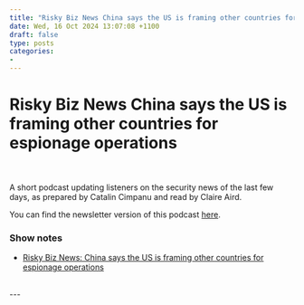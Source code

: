 ```yaml
---
title: "Risky Biz News China says the US is framing other countries for espionage operations"
date: Wed, 16 Oct 2024 13:07:08 +1100
draft: false
type: posts
categories: 
- 
---
```

# Risky Biz News China says the US is framing other countries for espionage operations

<br/>

<br/>
A short podcast updating listeners on the security news of the last few days, as prepared by Catalin Cimpanu and read by Claire Aird.

You can find the newsletter version of this podcast [here](https://news.risky.biz).

### Show notes

-   [Risky Biz News: China says the US is framing other countries for espionage operations](https://news.risky.biz/risky-biz-news-china-says-the-us-is-framing-other-countries-for-espionage-operations/)

<br/>
---

